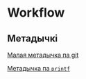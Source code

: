 # Workflow

## Метадычкі

[Малая метадычка па git](https://github.com/itstepP1102014/Workflow/releases/download/aboutGit/AboutGit.pdf)

[Метадычка па `printf`](https://github.com/itstepP1102014/Workflow/releases/download/output/Output.pdf)
